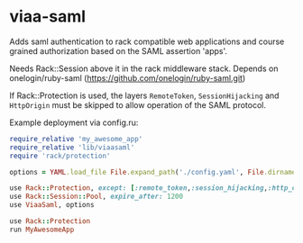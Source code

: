 # viaa-saml
Adds saml authentication to rack compatible web applications
and course grained authorization based on the SAML assertion 'apps'.

Needs Rack::Session above it in the rack middleware stack.
Depends on onelogin/ruby-saml (https://github.com/onelogin/ruby-saml.git)

If Rack::Protection is used, the layers `RemoteToken`, `SessionHijacking`
and `HttpOrigin` must be skipped to allow operation of the SAML protocol.

Example deployment via config.ru:

```ruby
require_relative 'my_awesome_app'
require_relative 'lib/viaasaml'
require 'rack/protection'

options = YAML.load_file File.expand_path('./config.yaml', File.dirname(__FILE__))

use Rack::Protection, except: [:remote_token,:session_hijacking,:http_origin]
use Rack::Session::Pool, expire_after: 1200
use ViaaSaml, options

use Rack::Protection
run MyAwesomeApp
```
